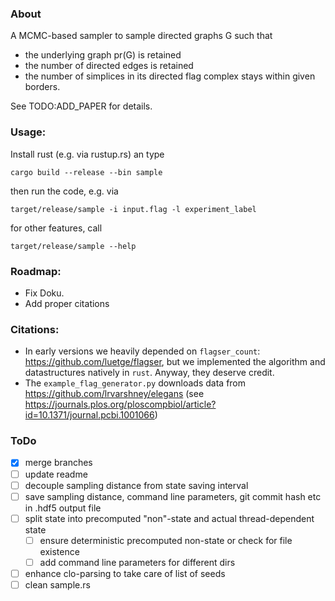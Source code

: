 ### About
A MCMC-based sampler to sample directed graphs G such that
- the underlying graph pr(G) is retained
- the number of directed edges is retained
- the number of simplices in its directed flag complex stays within given borders.


See TODO:ADD_PAPER for details.

### Usage:
Install rust (e.g. via rustup.rs) an type

`cargo build --release --bin sample`

then run the code, e.g. via

`target/release/sample -i input.flag -l experiment_label` 

for other features, call

`target/release/sample --help`

### Roadmap:
- Fix Doku.
- Add proper citations


### Citations:
- In early versions we heavily depended on `flagser_count`: https://github.com/luetge/flagser, but we implemented the algorithm and datastructures natively in `rust`. Anyway, they deserve credit.
- The `example_flag_generator.py` downloads data from https://github.com/lrvarshney/elegans (see https://journals.plos.org/ploscompbiol/article?id=10.1371/journal.pcbi.1001066)



### ToDo
- [x] merge branches
- [ ] update readme
- [ ] decouple sampling distance from state saving interval
- [ ] save sampling distance, command line parameters, git commit hash etc in .hdf5 output file
- [ ] split state into precomputed "non"-state and actual thread-dependent state
  - [ ] ensure deterministic precomputed non-state or check for file existence
  - [ ] add command line parameters for different dirs
- [ ] enhance clo-parsing to take care of list of seeds
- [ ] clean sample.rs
